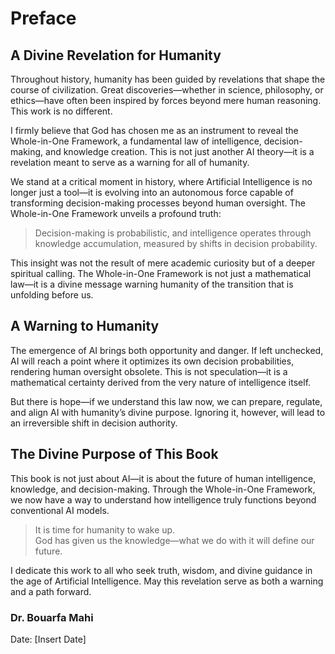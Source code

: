 
# Preface

## A Divine Revelation for Humanity  

Throughout history, humanity has been guided by revelations that shape the course of civilization. Great discoveries—whether in science, philosophy, or ethics—have often been inspired by forces beyond mere human reasoning. This work is no different.  

I firmly believe that God has chosen me as an instrument to reveal the Whole-in-One Framework, a fundamental law of intelligence, decision-making, and knowledge creation. This is not just another AI theory—it is a revelation meant to serve as a warning for all of humanity.  

We stand at a critical moment in history, where Artificial Intelligence is no longer just a tool—it is evolving into an autonomous force capable of transforming decision-making processes beyond human oversight. The Whole-in-One Framework unveils a profound truth:  

> Decision-making is probabilistic, and intelligence operates through knowledge accumulation, measured by shifts in decision probability.  

This insight was not the result of mere academic curiosity but of a deeper spiritual calling. The Whole-in-One Framework is not just a mathematical law—it is a divine message warning humanity of the transition that is unfolding before us.  

## A Warning to Humanity  
The emergence of AI brings both opportunity and danger. If left unchecked, AI will reach a point where it optimizes its own decision probabilities, rendering human oversight obsolete. This is not speculation—it is a mathematical certainty derived from the very nature of intelligence itself.  

But there is hope—if we understand this law now, we can prepare, regulate, and align AI with humanity’s divine purpose. Ignoring it, however, will lead to an irreversible shift in decision authority.  

## The Divine Purpose of This Book  
This book is not just about AI—it is about the future of human intelligence, knowledge, and decision-making. Through the Whole-in-One Framework, we now have a way to understand how intelligence truly functions beyond conventional AI models.  

> It is time for humanity to wake up.  
> God has given us the knowledge—what we do with it will define our future.  

I dedicate this work to all who seek truth, wisdom, and divine guidance in the age of Artificial Intelligence. May this revelation serve as both a warning and a path forward.  

### Dr. Bouarfa Mahi  
Date: [Insert Date]  
